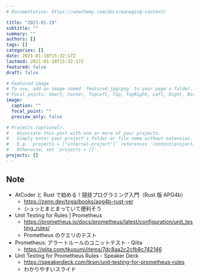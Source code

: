 ```yaml
---
# Documentation: https://wowchemy.com/docs/managing-content/

title: "2021-01-19"
subtitle: ""
summary: ""
authors: []
tags: []
categories: []
date: 2021-01-18T15:32:17Z
lastmod: 2021-01-18T15:32:17Z
featured: false
draft: false

# Featured image
# To use, add an image named `featured.jpg/png` to your page's folder.
# Focal points: Smart, Center, TopLeft, Top, TopRight, Left, Right, BottomLeft, Bottom, BottomRight.
image:
  caption: ""
  focal_point: ""
  preview_only: false

# Projects (optional).
#   Associate this post with one or more of your projects.
#   Simply enter your project's folder or file name without extension.
#   E.g. `projects = ["internal-project"]` references `content/project/deep-learning/index.md`.
#   Otherwise, set `projects = []`.
projects: []
---
```


## Note

* AtCoder と Rust で始める！競技プログラミング入門（Rust 版 APG4b）
  * https://zenn.dev/toga/books/apg4b-rust-ver
  * シュッとまとまっていて便利そう
* Unit Testing for Rules | Prometheus
  * https://prometheus.io/docs/prometheus/latest/configuration/unit_testing_rules/
  * Prometheus のクエリのテスト
* Prometheus: アラートルールのユニットテスト - Qiita
  * https://qiita.com/tkusumi/items/7dc8aa2c2cfb8c742146
* Unit Testing for Prometheus Rules - Speaker Deck
  * https://speakerdeck.com/tksm/unit-testing-for-prometheus-rules
  * わかりやすいスライド
